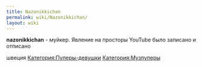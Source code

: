 ```yaml
---
title: Nazonikkichan
permalink: wiki/Nazonikkichan/
layout: wiki
---
```


**nazonikkichan** - муйкер. Явление на просторы YouTube было записано и
отписано

швеция [Категория:Пуперы-девушки](Категория:Пуперы-девушки "wikilink")
[Категория:Музпуперы](Категория:Музпуперы "wikilink")
